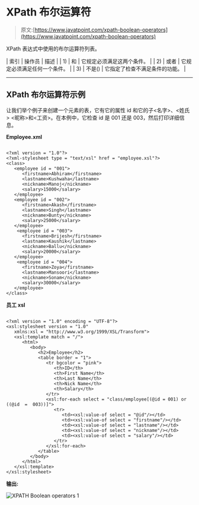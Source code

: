 # XPath 布尔运算符

> 原文:[https://www.javatpoint.com/xpath-boolean-operators](https://www.javatpoint.com/xpath-boolean-operators)

XPath 表达式中使用的布尔运算符列表。

| 索引 | 操作员 | 描述 |
| 1) | 和 | 它规定必须满足这两个条件。 |
| 2) | 或者 | 它规定必须满足任何一个条件。 |
| 3) | 不是() | 它指定了检查不满足条件的功能。 |

* * *

## XPath 布尔运算符示例

让我们举个例子来创建一个<employee>元素的表，它有它的属性 id 和它的子<名字>、<姓氏> <昵称>和<工资>。在本例中，它检查 id 是 001 还是 003，然后打印详细信息。</employee>

**Employee.xml**

```

<?xml version = "1.0"?>
<?xml-stylesheet type = "text/xsl" href = "employee.xsl"?>
<class>
   <employee id = "001">
      <firstname>Abhiram</firstname>
      <lastname>Kushwaha</lastname>
      <nickname>Manoj</nickname>
      <salary>15000</salary>
   </employee>
   <employee id = "002">
      <firstname>Akash</firstname>
      <lastname>Singh</lastname>
      <nickname>Bunty</nickname>
      <salary>25000</salary>
   </employee>
    <employee id = "003">
      <firstname>Brijesh</firstname>
      <lastname>Kaushik</lastname>
      <nickname>Ballu</nickname>
      <salary>20000</salary>
   </employee>
    <employee id = "004">
      <firstname>Zoya</firstname>
      <lastname>Mansoori</lastname>
      <nickname>Sonam</nickname>
      <salary>30000</salary>
   </employee>
</class>

```

**员工 xsl**

```

<?xml version = "1.0" encoding = "UTF-8"?>
<xsl:stylesheet version = "1.0"
   xmlns:xsl = "http://www.w3.org/1999/XSL/Transform">  
   <xsl:template match = "/">
      <html>
         <body>
            <h2>Employee</h2>				
            <table border = "1">
               <tr bgcolor = "pink">
                  <th>ID</th>
                  <th>First Name</th>
                  <th>Last Name</th>
                  <th>Nick Name</th>
                  <th>Salary</th>
               </tr>					
               <xsl:for-each select = "class/employee[(@id = 001) or ((@id  =  003))]">					
                  <tr>
                     <td><xsl:value-of select = "@id"/></td>
                     <td><xsl:value-of select = "firstname"/></td>
                     <td><xsl:value-of select = "lastname"/></td>
                     <td><xsl:value-of select = "nickname"/></td>
                     <td><xsl:value-of select = "salary"/></td>
                  </tr>
               </xsl:for-each>
            </table>
         </body>
      </html>
   </xsl:template>
</xsl:stylesheet>

```

**输出:**

![XPATH Boolean operators 1](../Images/7c019f329bbca3f44b02d1065249e35a.png)